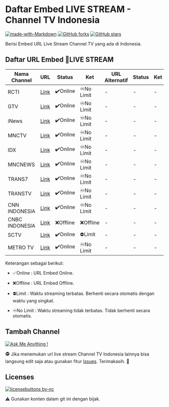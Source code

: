 # Daftar Embed LIVE STREAM - Channel TV Indonesia
[![made-with-Markdown](https://img.shields.io/badge/Made%20with-Markdown-1f425f.svg)](http://commonmark.org)
[![GitHub forks](https://img.shields.io/github/forks/yogibagus/Daftar-Embed-LIVE-STREAM-Channel-TV-Indonesia.svg?style=social&label=Fork&maxAge=2592000)](https://github.com/yogibagus/Daftar-Embed-LIVE-STREAM-Channel-TV-Indonesia/) 
[![GitHub stars](https://img.shields.io/github/stars/yogibagus/Daftar-Embed-LIVE-STREAM-Channel-TV-Indonesia.svg?style=social&label=Star&maxAge=2592000)](https://github.com/yogibagus/Daftar-Embed-LIVE-STREAM-Channel-TV-Indonesia)



Berisi Embed URL Live Stream Channel TV yang ada di Indonesia.


## Daftar URL Embed 🔴LIVE STREAM
| Nama Channel | URL | Status | Ket | URL Alternatif | Status | Ket |
| ------ | ------ | ------ | ------ | ------ | ------ | ------ |
| RCTI | [Link](https://sindikasi.inews.id/embed/video/YWdlbnQ9ZGVza3RvcCZ1cmw9aHR0cHMlM0ElMkYlMkZlbWJlZC5yY3RpcGx1cy5jb20lMkZsaXZlJTJGcmN0aSUyRmluZXdzaWQmaGVpZ2h0PTEwMCUyNSZ3aWR0aD0xMDAlMjU=) | ✔️Online | ♾️No Limit | - | - | -
| GTV | [Link](https://sindikasi.inews.id/embed/video/YWdlbnQ9ZGVza3RvcCZ1cmw9aHR0cHMlM0ElMkYlMkZlbWJlZC5yY3RpcGx1cy5jb20lMkZsaXZlJTJGZ3R2JTJGaW5ld3NpZCZoZWlnaHQ9MTAwJTI1JndpZHRoPTEwMCUyNQ==) | ✔️Online | ♾️No Limit | - | - | -
| iNews | [Link](https://sindikasi.inews.id/embed/video/YWdlbnQ9ZGVza3RvcCZ1cmw9aHR0cHMlM0ElMkYlMkZlbWJlZC5yY3RpcGx1cy5jb20lMkZsaXZlJTJGaW5ld3MlMkZpbmV3c2lkJmhlaWdodD0xMDAlMjUmd2lkdGg9MTAwJTI1) | ✔️Online | ♾️No Limit | - | - | -
| MNCTV | [Link](https://sindikasi.inews.id/embed/video/YWdlbnQ9ZGVza3RvcCZ1cmw9aHR0cHMlM0ElMkYlMkZlbWJlZC5yY3RpcGx1cy5jb20lMkZsaXZlJTJGbW5jdHYlMkZpbmV3c2lkJmhlaWdodD0xMDAlMjUmd2lkdGg9MTAwJTI1) | ✔️Online | ♾️No Limit | - | - | -
| IDX | [Link](https://sindikasi.inews.id/embed/video/YWdlbnQ9ZGVza3RvcCZ1cmw9aHR0cHMlM0ElMkYlMkZjZG4tbGl2ZXR2LXN0dWRpby5tZXR1YmUuaWQlMkZpZHhjaGFubmVsLm0zdTgmaGVpZ2h0PTEwMCUyNSZ3aWR0aD0xMDAlMjU=) | ✔️Online | ♾️No Limit | - | - | -
| MNCNEWS | [Link](https://sindikasi.inews.id/embed/video/YWdlbnQ9ZGVza3RvcCZ1cmw9aHR0cHMlM0ElMkYlMkZjZG4tbGl2ZXR2LXN0dWRpby5tZXR1YmUuaWQlMkZtbmNuZXdzLm0zdTgmaGVpZ2h0PTEwMCUyNSZ3aWR0aD0xMDAlMjU=) | ✔️Online | ♾️No Limit | - | - | -
| TRANS7 | [Link](https://20.detik.com/watch/livestreaming-trans7) | ✔️Online | ♾️No Limit | - | - | -
| TRANSTV | [Link](https://20.detik.com/watch/livestreaming-transtv) | ✔️Online | ♾️No Limit | - | - | -
| CNN INDONESIA | [Link](https://www.cnnindonesia.com/tv/embed?ref=transmedia) | ✔️Online | ♾️No Limit | - | - | -
| CNBC INDONESIA | [Link](https://www.cnbcindonesia.com/embed/tv?ref=transmedia) | ❌Offline | ❌Offline | - | - | -
| SCTV | [Link](https://www.vidio.com/live/204-sctv-tv-stream/embed?autoplay=true&player_only=true&live_chat=false&mute=false&) | ✔️Online | ⛔Limit | - | - | -
| METRO TV | [Link](https://www.dailymotion.com/embed/video/k236ofBIxajxDiti8CY?autoPlay=1&queue-enable=false) | ✔️Online | ♾️No Limit | - | - | -

Keterangan sebagai berikut:
- ✅Online :
URL Embed Online.

- ❌Offline :
URL Embed Offline. 

- ⛔Limit :
Waktu streaming terbatas. Berhenti secara otomatis dengan waktu yang singkat.

- ♾️No Limit :
Waktu streaming tidak terbatas. Tidak berhenti secara otomatis.



## Tambah Channel

[![Ask Me Anything !](https://img.shields.io/badge/Add%20Channel-Open-1abc9c.svg)](https://github.com/yogibagus/Daftar-Embed-LIVE-STREAM-Channel-TV-Indonesia/issues)

🕵 Jika menemukan url live stream Channel TV Indonesia lainnya bisa langsung edit saja atau gunakan fitur [Issues](https://github.com/yogibagus/Daftar-Embed-LIVE-STREAM-Channel-TV-Indonesia/issues). 
Terimakasih. 🙏

## Licenses

[![licensebuttons by-nc](https://licensebuttons.net/l/by-nc/3.0/88x31.png)](https://creativecommons.org/licenses/by-nc/4.0)

⚠️ Gunakan konten dalam git ini dengan bijak. 
